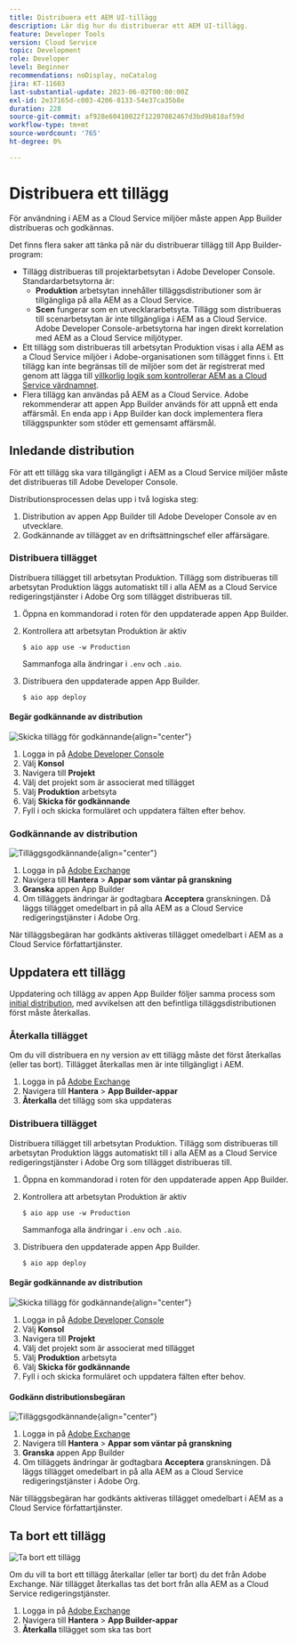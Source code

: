 ```yaml
---
title: Distribuera ett AEM UI-tillägg
description: Lär dig hur du distribuerar ett AEM UI-tillägg.
feature: Developer Tools
version: Cloud Service
topic: Development
role: Developer
level: Beginner
recommendations: noDisplay, noCatalog
jira: KT-11603
last-substantial-update: 2023-06-02T00:00:00Z
exl-id: 2e37165d-c003-4206-8133-54e37ca35b8e
duration: 228
source-git-commit: af928e60410022f12207082467d3bd9b818af59d
workflow-type: tm+mt
source-wordcount: '765'
ht-degree: 0%

---
```


# Distribuera ett tillägg

För användning i AEM as a Cloud Service miljöer måste appen App Builder distribueras och godkännas.

Det finns flera saker att tänka på när du distribuerar tillägg till App Builder-program:

+ Tillägg distribueras till projektarbetsytan i Adobe Developer Console. Standardarbetsytorna är:
   + __Produktion__ arbetsytan innehåller tilläggsdistributioner som är tillgängliga på alla AEM as a Cloud Service.
   + __Scen__ fungerar som en utvecklararbetsyta. Tillägg som distribueras till scenarbetsytan är inte tillgängliga i AEM as a Cloud Service.
Adobe Developer Console-arbetsytorna har ingen direkt korrelation med AEM as a Cloud Service miljötyper.
+ Ett tillägg som distribueras till arbetsytan Produktion visas i alla AEM as a Cloud Service miljöer i Adobe-organisationen som tillägget finns i.
Ett tillägg kan inte begränsas till de miljöer som det är registrerat med genom att lägga till [villkorlig logik som kontrollerar AEM as a Cloud Service värdnamnet](https://developer.adobe.com/uix/docs/guides/publication/#enabling-extension-only-on-specific-aem-environments).
+ Flera tillägg kan användas på AEM as a Cloud Service. Adobe rekommenderar att appen App Builder används för att uppnå ett enda affärsmål. En enda app i App Builder kan dock implementera flera tilläggspunkter som stöder ett gemensamt affärsmål.

## Inledande distribution

För att ett tillägg ska vara tillgängligt i AEM as a Cloud Service miljöer måste det distribueras till Adobe Developer Console.

Distributionsprocessen delas upp i två logiska steg:

1. Distribution av appen App Builder till Adobe Developer Console av en utvecklare.
1. Godkännande av tillägget av en driftsättningschef eller affärsägare.

### Distribuera tillägget

Distribuera tillägget till arbetsytan Produktion. Tillägg som distribueras till arbetsytan Produktion läggs automatiskt till i alla AEM as a Cloud Service redigeringstjänster i Adobe Org som tillägget distribueras till.

1. Öppna en kommandorad i roten för den uppdaterade appen App Builder.
1. Kontrollera att arbetsytan Produktion är aktiv

   ```shell
   $ aio app use -w Production
   ```

   Sammanfoga alla ändringar i `.env` och `.aio`.

1. Distribuera den uppdaterade appen App Builder.

   ```shell
   $ aio app deploy
   ```

#### Begär godkännande av distribution

![Skicka tillägg för godkännande](./assets/deploy/submit-for-approval.png){align="center"}

1. Logga in på [Adobe Developer Console](https://developer.adobe.com)
1. Välj __Konsol__
1. Navigera till __Projekt__
1. Välj det projekt som är associerat med tillägget
1. Välj __Produktion__ arbetsyta
1. Välj __Skicka för godkännande__
1. Fyll i och skicka formuläret och uppdatera fälten efter behov.

### Godkännande av distribution

![Tilläggsgodkännande](./assets/deploy/adobe-exchange.png){align="center"}

1. Logga in på [Adobe Exchange](https://exchange.adobe.com/)
1. Navigera till __Hantera__ > __Appar som väntar på granskning__
1. __Granska__ appen App Builder
1. Om tilläggets ändringar är godtagbara __Acceptera__ granskningen. Då läggs tillägget omedelbart in på alla AEM as a Cloud Service redigeringstjänster i Adobe Org.

När tilläggsbegäran har godkänts aktiveras tillägget omedelbart i AEM as a Cloud Service författartjänster.

## Uppdatera ett tillägg

Uppdatering och tillägg av appen App Builder följer samma process som [initial distribution](#initial-deployment), med avvikelsen att den befintliga tilläggsdistributionen först måste återkallas.

### Återkalla tillägget

Om du vill distribuera en ny version av ett tillägg måste det först återkallas (eller tas bort). Tillägget återkallas men är inte tillgängligt i AEM.

1. Logga in på [Adobe Exchange](https://exchange.adobe.com/)
1. Navigera till __Hantera__ > __App Builder-appar__
1. __Återkalla__ det tillägg som ska uppdateras

### Distribuera tillägget

Distribuera tillägget till arbetsytan Produktion. Tillägg som distribueras till arbetsytan Produktion läggs automatiskt till i alla AEM as a Cloud Service redigeringstjänster i Adobe Org som tillägget distribueras till.

1. Öppna en kommandorad i roten för den uppdaterade appen App Builder.
1. Kontrollera att arbetsytan Produktion är aktiv

   ```shell
   $ aio app use -w Production
   ```

   Sammanfoga alla ändringar i `.env` och `.aio`.

1. Distribuera den uppdaterade appen App Builder.

   ```shell
   $ aio app deploy
   ```

#### Begär godkännande av distribution

![Skicka tillägg för godkännande](./assets/deploy/submit-for-approval.png){align="center"}

1. Logga in på [Adobe Developer Console](https://developer.adobe.com)
1. Välj __Konsol__
1. Navigera till __Projekt__
1. Välj det projekt som är associerat med tillägget
1. Välj __Produktion__ arbetsyta
1. Välj __Skicka för godkännande__
1. Fyll i och skicka formuläret och uppdatera fälten efter behov.

#### Godkänn distributionsbegäran

![Tilläggsgodkännande](./assets/deploy/adobe-exchange.png){align="center"}

1. Logga in på [Adobe Exchange](https://exchange.adobe.com/)
1. Navigera till __Hantera__ > __Appar som väntar på granskning__
1. __Granska__ appen App Builder
1. Om tilläggets ändringar är godtagbara __Acceptera__ granskningen. Då läggs tillägget omedelbart in på alla AEM as a Cloud Service redigeringstjänster i Adobe Org.

När tilläggsbegäran har godkänts aktiveras tillägget omedelbart i AEM as a Cloud Service författartjänster.

## Ta bort ett tillägg

![Ta bort ett tillägg](./assets/deploy/revoke.png)

Om du vill ta bort ett tillägg återkallar (eller tar bort) du det från Adobe Exchange. När tillägget återkallas tas det bort från alla AEM as a Cloud Service redigeringstjänster.

1. Logga in på [Adobe Exchange](https://exchange.adobe.com/)
1. Navigera till __Hantera__ > __App Builder-appar__
1. __Återkalla__ tillägget som ska tas bort
